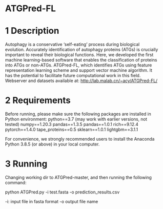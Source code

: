 # ATGPred-FL


# 1 Description
Autophagy is a conservative ‘self-eating’ process during biological evolution. Accurately identification of autophagy proteins (ATGs) is crucially important to reveal their biological functions. Here, we developed the first machine learning-based software that enables the classification of proteins into ATGs or non-ATGs. ATGPred-FL, which identifies ATGs using feature representation learning scheme and support vector machine algorithm. It has the potential to facilitate future computational work in this field.
Webserver and datasets available at:
http://lab.malab.cn/~acy/ATGPred-FL/ 


# 2 Requirements
Before running, please make sure the following packages are installed in Python environment:
python==3.7 (may work with earlier versions, not tested)
numpy==1.20.3
pandas==1.3.5
pandas==1.0.1
rich==9.12.4
pytorch==1.4.0
tape_proteins==0.5
sklearn==1.0.1
lightgbm==3.1.1

For convenience, we strongly recommended users to install the Anaconda Python 3.8.5
(or above) in your local computer.


# 3 Running
Changing working dir to ATGPred-master, and then running the following command:

python ATGPred.py -i test.fasta -o prediction_results.csv

-i: input file in fasta format
-o output file name
